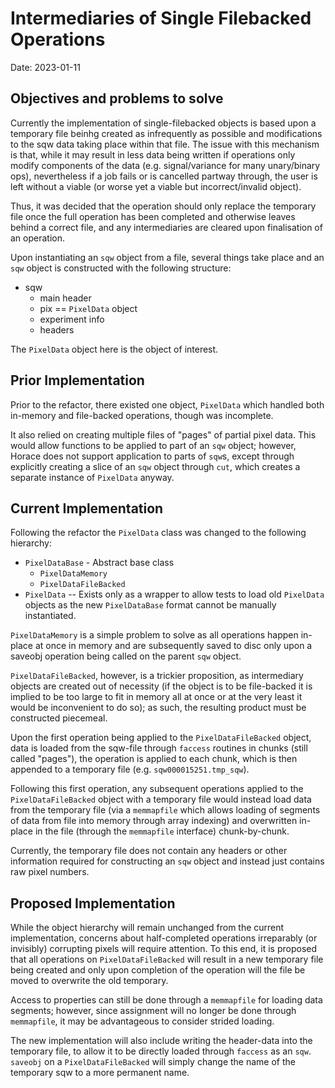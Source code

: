 # Intermediaries of Single Filebacked Operations
Date: 2023-01-11

## Objectives and problems to solve

Currently the implementation of single-filebacked objects is based upon a temporary file beinhg created as infrequently
as possible and modifications to the sqw data taking place within that file. The issue with this mechanism is that, while
it may result in less data being written if operations only modify components of the data (e.g. signal/variance for many
unary/binary ops), nevertheless if a job fails or is cancelled partway through, the user is left without a viable (or worse yet a
viable but incorrect/invalid object).

Thus, it was decided that the operation should only replace the temporary file once the full operation has been
completed and otherwise leaves behind a correct file, and any intermediaries are cleared upon finalisation of an
operation.

Upon instantiating an `sqw` object from a file, several things take place and an `sqw` object is constructed with the
following structure:

- sqw
  - main header
  - pix == `PixelData` object
  - experiment info
  - headers

The `PixelData` object here is the object of interest.

## Prior Implementation

Prior to the refactor, there existed one object, `PixelData` which handled both in-memory and file-backed operations,
though was incomplete.

It also relied on creating multiple files of "pages" of partial pixel data. This would allow functions to be applied to
part of an `sqw` object; however, Horace does not support application to parts of `sqw`s, except through explicitly
creating a slice of an `sqw` object through `cut`, which creates a separate instance of `PixelData` anyway.

## Current Implementation

Following the refactor the `PixelData` class was changed to the following hierarchy:

- `PixelDataBase` - Abstract base class
  - `PixelDataMemory`
  - `PixelDataFileBacked`
- `PixelData` -- Exists only as a wrapper to allow tests to load old `PixelData` objects as the new `PixelDataBase` format
  cannot be manually instantiated.

`PixelDataMemory` is a simple problem to solve as all operations happen in-place at once in memory and are subsequently
saved to disc only upon a saveobj operation being called on the parent `sqw` object.

`PixelDataFileBacked`, however, is a trickier proposition, as intermediary objects are created out of necessity (if the
object is to be file-backed it is implied to be too large to fit in memory all at once or at the very least it would be
inconvenient to do so); as such, the resulting product must be constructed piecemeal.

Upon the first operation being applied to the `PixelDataFileBacked` object, data is loaded from the sqw-file through
`faccess` routines in chunks (still called "pages"), the operation is applied to each chunk, which is then appended to a
temporary file (e.g. `sqw000015251.tmp_sqw`).

Following this first operation, any subsequent operations applied to the `PixelDataFileBacked` object with a temporary
file would instead load data from the temporary file (via a `memmapfile` which allows loading of segments of data from
file into memory through array indexing) and overwritten in-place in the file (through the `memmapfile`
interface) chunk-by-chunk.

Currently, the temporary file does not contain any headers or other information required for constructing an `sqw`
object and instead just contains raw pixel numbers.

## Proposed Implementation

While the object hierarchy will remain unchanged from the current implementation, concerns about half-completed
operations irreparably (or invisibly) corrupting pixels will require attention. To this end, it is proposed that all
operations on `PixelDataFileBacked` will result in a new temporary file being created and only upon completion of the
operation will the file be moved to overwrite the old temporary.

Access to properties can still be done through a `memmapfile` for loading data segments; however, since assignment will
no longer be done through `memmapfile`, it may be advantageous to consider strided loading.

The new implementation will also include writing the header-data into the temporary file, to allow it to be directly
loaded through `faccess` as an `sqw`. `saveobj` on a `PixelDataFileBacked` will simply change the name of the temporary
sqw to a more permanent name.
